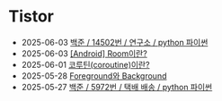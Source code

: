 # Tistor<!-- RECENT POST START -->
- 2025-06-03 [백준 / 14502번 / 연구소 / python 파이썬](https://seulow-down.tistory.com/374)
- 2025-06-03 [[Android] Room이란?](https://seulow-down.tistory.com/373)
- 2025-06-01 [코루틴(coroutine)이란?](https://seulow-down.tistory.com/372)
- 2025-05-28 [Foreground와 Background](https://seulow-down.tistory.com/371)
- 2025-05-27 [백준 / 5972번 / 택배 배송 / python 파이썬](https://seulow-down.tistory.com/370)
<!-- RECENT POST END -->